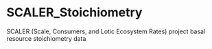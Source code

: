 # SCALER_Stoichiometry
SCALER (Scale, Consumers, and Lotic Ecosystem Rates) project basal resource stoichiometry data
